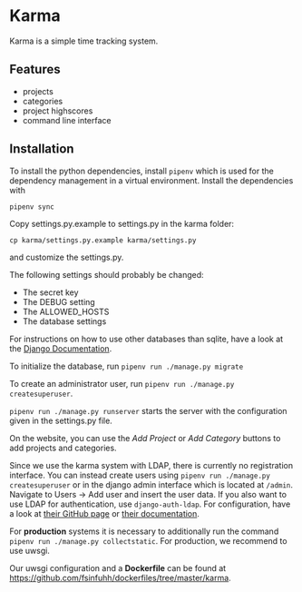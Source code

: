 # Karma

Karma is a simple time tracking system.

## Features

* projects
* categories
* project highscores
* command line interface

## Installation

To install the python dependencies, install `pipenv` which is used for the dependency management in
a virtual environment. Install the dependencies with

```
pipenv sync
```

Copy settings.py.example to settings.py in the karma folder:

```
cp karma/settings.py.example karma/settings.py
```

and customize the settings.py.

The following settings should probably be changed:

+ The secret key
+ The DEBUG setting
+ The ALLOWED\_HOSTS
+ The database settings

For instructions on how to use other databases than sqlite, have a look at the [Django
Documentation](https://docs.djangoproject.com/en/3.0/ref/settings/#std:setting-DATABASES).

To initialize the database, run `pipenv run ./manage.py migrate`

To create an administrator user, run `pipenv run ./manage.py createsuperuser`.

`pipenv run ./manage.py runserver` starts the server with the configuration given in the settings.py file.

On the website, you can use the *Add Project* or *Add Category* buttons to add projects and
categories.

Since we use the karma system with LDAP, there is currently no registration interface. You can
instead create users using `pipenv run ./manage.py createsuperuser` or in the django admin
interface which is located at `/admin`. Navigate to Users -> Add user and insert the user data.
If you also want to use LDAP for authentication, use `django-auth-ldap`. For configuration, have a
look at [their GitHub page](https://github.com/django-auth-ldap/django-auth-ldap) or
[their documentation](https://django-auth-ldap.readthedocs.io/).

For **production** systems it is necessary to additionally run the command `pipenv run ./manage.py
collectstatic`. For production, we recommend to use uwsgi.

Our uwsgi configuration and a **Dockerfile** can be found at
https://github.com/fsinfuhh/dockerfiles/tree/master/karma.
